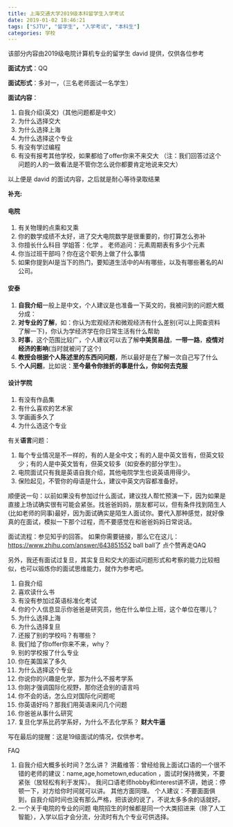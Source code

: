 ```yaml
---
title: 上海交通大学2019级本科留学生入学考试
date: 2019-01-02 18:46:21
tags: ["SJTU", "留学生", "入学考试", "本科生"]
categories: 学校
---
```


该部分内容由2019级电院计算机专业的留学生 david 提供，仅供各位参考

**面试方式**：QQ

**面试形式**：多对一，（三名老师面试一名学生）

<!--more-->

**面试内容**：

1. 自我介绍(英文)（其他问题都是中文）
2. 为什么选择交大
3. 为什么选择上海
4. 为什么选择这个专业
5. 有没有学过编程
6. 有没有报考其他学校，如果都给了offer你来不来交大 （注：我们回答过这个问题的人的一致看法是不管你怎么说你都要肯定地说来交大）

以上便是 david 的面试内容，之后就是耐心等待录取结果

**补充:**

#### 电院
1. 有关物理的点乘和叉乘
2. 你的数学成绩不太好，进了交大电院数学是很重要的，你打算怎么弥补
3. 你擅长什么科目     学姐答：化学 。  老师追问：元素周期表有多少个元素
4. 你当过班干部吗？你在这个职务上做了什么事情
5. 如果你提到AI是当下的热门，要知道生活中的AI有哪些，以及有哪些著名的AI公司。

#### 安泰
1. **自我介绍**一般上是中文，个人建议是也准备一下英文的，我被问到的问题大概分成：
1. **对专业的了解**，如：你认为宏观经济和微观经济有什么差别(可以上网查资料了解一下)，你认为学经济学在你日常生活有什么帮助
2. **时事**，这个范围比较广，个人建议可以去了解**中美贸易战**，**一带一路**，**疫情对经济的影响**(当时就被问了这个)
3. **教授会根据个人陈述里的东西问问题**，所以最好是在了解一次自己写了什么
4. **个人问题**，比如说：**至今最令你挫折的事是什么，你如何去克服**

#### 设计学院
1. 有没有作品集 
2. 有什么喜欢的艺术家
3. 学画画多久了  
4. 为什么选这个专业

有关**语言**问题：
1. 每个专业情况是不一样的，有的人是全中文；有的人是中英文皆有，但英文较少；有的人是中英文皆有，但英文较多（如安泰的部分学生）。
2. 电院面试只有我是英语自我介绍，其他电院学生也说英语用得少。
3. 保险起见，不管你的母语是什么，建议中英文内容都准备好。

顺便说一句：以前如果没有参加过什么面试，建议找人帮忙预演一下，因为如果是直接上场试确实很有可能会紧张。找爸爸妈妈，朋友都可以，但有条件找到陌生人(比如老师的同事)最好，因为面试确实是陌生人面试你。要代入那种感觉，就好像真的在面试，模拟一下那个过程，而不要感觉在和爸爸妈妈日常说话。

面试流程：参见知乎的回答。
如果你需要链接，那么它在这儿：https://www.zhihu.com/answer/643851552         ball ball了 点个赞再走QAQ



另外，我还有面试过复旦，其实复旦和交大的面试问题形式和考察的能力比较相似，也可以锻炼你的面试思维能力，就作为参考吧。
1. 自我介绍
2. 喜欢读什么书
3. 有没有参加过英语标准化考试
4. 你的个人信息显示你爸爸是研究员，他在什么单位上班，这个单位在哪儿？
5. 为什么选择上海
6. 为什么选择复旦
7. 还报了别的学校吗？有哪些？
8. 我们给了你offer你来不来，why？
9. 别的学校报了什么专业
10. 你在美国呆了多久
11. 为什么选择这个专业
12. 你说你的兴趣是化学，那为什么不报考学系
13. 你刚才强调国际化视野，那你还会别的语言吗
14. 你不会的话，怎么应对国际化问题呢
15. 你英语好吗？那我们用英语来问几个问题
16. 你爸爸从事什么研究
17. 复旦化学系比药学系好，为什么不去化学系？
      **财大牛逼**

写在最后的提醒：这是19级面试的情况，仅供参考。

FAQ
1. 自我介绍大概多长时间？怎么讲？
洪戴维答：曾经给我上面试口语的一个很不错的老师的建议：name,age,hometown,education ，面试时保持微笑，不要紧张（放轻松有利于发挥）。   我问口语老师hobby和interest讲不讲，她说：停顿一下，对方给你时间就可以讲。   其他方面同理。
个人建议：不要面面俱到，自我介绍时间也没有那么严格，把该说的说了，不说太多多余的话就好。
2. 一个关于电院的专业的问题
电院招生的时候都是同一个大类招进来（除了人工智能），入学以后才会分流，分流时有九个专业可供选择。
